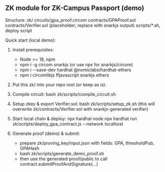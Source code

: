ZK module for ZK-Campus Passport (demo)
--------------------------------------

Structure:
  zk/
    circuits/gpa_proof.circom
    contracts/GPAProof.sol
    contracts/Verifier.sol (placeholder; replace with snarkjs output)
    scripts/*.sh, deploy script

Quick start (local demo):
1) Install prerequisites:
   - Node >= 18, npm
   - npm i -g circom snarkjs  (or use npx for snarkjs/circom)
   - npm i --save-dev hardhat @nomiclabs/hardhat-ethers
   - npm i circomlibjs ffjavascript snarkjs ethers

2) Put this zk/ into your repo root (or keep as is).

3) Compile circuit:
   bash zk/scripts/compile_circuit.sh

4) Setup zkey & export Verifier.sol:
   bash zk/scripts/setup_zk.sh
   (this will overwrite zk/contracts/Verifier.sol with snarkjs-generated verifier)

5) Start local chain & deploy:
   npx hardhat node
   npx hardhat run zk/scripts/deploy_gpa_contract.js --network localhost

6) Generate proof (demo) & submit:
   - prepare zk/proving_key/input.json with fields: GPA, thresholdPub, GPAHash
   - bash zk/scripts/generate_demo_proof.sh
   - then use the generated proof/public to call contract.submitProofAndSignature(...)
